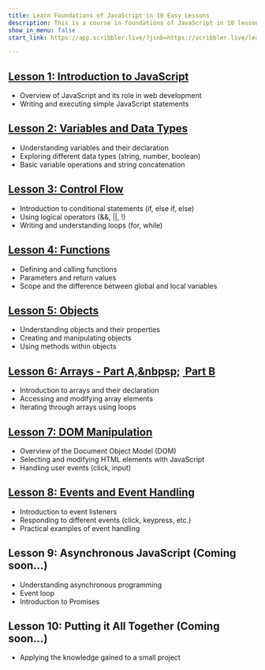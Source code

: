 ```yaml
---
title: Learn Foundations of JavaScript in 10 Easy Lessons
description: This is a course in foundations of JavaScript in 10 lessons with easy to use interactive workbooks.
show_in_menu: false
start_link: https://app.scribbler.live/?jsnb=https://scribbler.live/learn/intro-lesson-1.jsnb

---
```




## <a href="https://app.scribbler.live/?jsnb=https://scribbler.live/learn/intro-lesson-1.jsnb">Lesson 1: Introduction to JavaScript</a>
- Overview of JavaScript and its role in web development
- Writing and executing simple JavaScript statements

## <a href="https://app.scribbler.live/?jsnb=https://scribbler.live/learn/intro-lesson-2.jsnb">Lesson 2: Variables and Data Types</a>
- Understanding variables and their declaration
- Exploring different data types (string, number, boolean)
- Basic variable operations and string concatenation

## <a href="https://app.scribbler.live/?jsnb=https://scribbler.live/learn/intro-lesson-3.jsnb">Lesson 3: Control Flow<a>
- Introduction to conditional statements (if, else if, else)
- Using logical operators (&&, ||, !)
- Writing and understanding loops (for, while)

## <a href="https://app.scribbler.live/?jsnb=https://scribbler.live/learn/intro-lesson-4.jsnb"> Lesson 4: Functions</a>
- Defining and calling functions
- Parameters and return values
- Scope and the difference between global and local variables

## <a href="https://app.scribbler.live/?jsnb=https://scribbler.live/learn/intro-lesson-5.jsnb"> Lesson 5: Objects </a>
- Understanding objects and their properties
- Creating and manipulating objects
- Using methods within objects


## <a href="https://app.scribbler.live/?jsnb=https://scribbler.live/learn/intro-lesson-6a.jsnb"> Lesson 6: Arrays -  Part A,&nbpsp;</a>&nbsp;<a href="https://app.scribbler.live/?jsnb=https://scribbler.live/learn/intro-lesson-6b.jsnb"> Part B</a>
- Introduction to arrays and their declaration
- Accessing and modifying array elements
- Iterating through arrays using loops


## <a href="https://app.scribbler.live/#github:gopi-suvanam/scribbler-website/learn/intro-lesson-7.jsnb" >Lesson 7: DOM Manipulation </a>
- Overview of the Document Object Model (DOM)
- Selecting and modifying HTML elements with JavaScript
- Handling user events (click, input)

## <a href="https://app.scribbler.live/#github:gopi-suvanam/scribbler-website/learn/intro-lesson-8.jsnb"> Lesson 8: Events and Event Handling </a>
- Introduction to event listeners
- Responding to different events (click, keypress, etc.)
- Practical examples of event handling

## Lesson 9: Asynchronous JavaScript (Coming soon...)
- Understanding asynchronous programming
- Event loop
- Introduction to Promises

## Lesson 10: Putting it All Together (Coming soon...)
- Applying the knowledge gained to a small project


